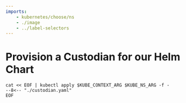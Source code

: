 ```yaml
---
imports:
    - kubernetes/choose/ns
    - ./image
    - ../label-selectors
---
```


# Provision a Custodian for our Helm Chart

```shell
cat << EOF | kubectl apply $KUBE_CONTEXT_ARG $KUBE_NS_ARG -f -
--8<-- "./custodian.yaml"
EOF
```

